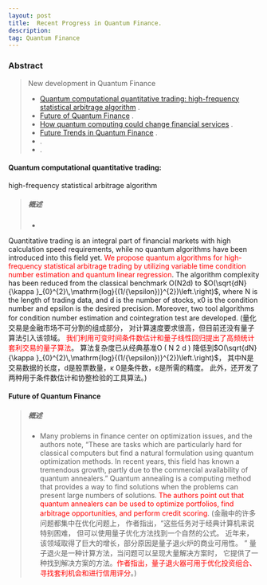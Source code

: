 ```yaml
---
layout: post 
title:  Recent Progress in Quantum Finance. 
description:    
tag: Quantum Finance
---
```


### Abstract
> New development in Quantum Finance  
> * [Quantum computational quantitative trading: 
high-frequency statistical arbitrage 
algorithm](https://iopscience.iop.org/article/10.1088/1367-2630/ac7f26/meta) .  
> * [Future of Quantum Finance](https://sfmagazine.com/post-entry/january-2022-the-future-of-quantum-in-finance/) .
> * [How quantum computing could change financial services](https://www.mckinsey.com/industries/financial-services/our-insights/how-quantum-computing-could-change-financial-services) .
> * [Future Trends in Quantum Finance](https://www.researchgate.net/publication/337306005_Future_Trends_in_Quantum_Finance) . 
> * []() .
> * []() .

#### Quantum computational quantitative trading: 
high-frequency statistical arbitrage 
algorithm
> ##### 概述 
> * 
Quantitative trading is an integral part of financial markets 
with high calculation speed requirements, while no quantum algorithms 
have been introduced into this field yet. <font color=red>
We propose quantum algorithms for high-frequency statistical arbitrage trading 
by utilizing variable time condition number estimation and 
quantum linear regression</font>. 
The algorithm complexity has been reduced from the 
classical benchmark O(N2d) to $O(\sqrt{dN}{\kappa }_{0}^{2}\,\mathrm{log}{(1/{\epsilon})}^{2})\left.\right)$, 
where N is the length of trading data, and 
d is the number of stocks, κ0 is the condition number and epsilon is the 
desired precision. Moreover, two tool algorithms for condition number estimation 
and cointegration test are developed.
(量化交易是金融市场不可分割的组成部分，
对计算速度要求很高，但目前还没有量子算法引入该领域。<font color=red>
我们利用可变时间条件数估计和量子线性回归提出了高频统计套利交易的量子算法</font>。
算法复杂度已从经典基准O ( N 2 d ) 降低到$O(\sqrt{dN}{\kappa }_{0}^{2}\,\mathrm{log}{(1/{\epsilon})}^{2})\left.\right)$，
其中N是交易数据的长度，d是股票数量，κ 0是条件数，ε是所需的精度。
此外，还开发了两种用于条件数估计和协整检验的工具算法。) 

#### Future of Quantum Finance
>##### 概述
> * Many problems in finance center on optimization issues, 
and the authors note, “These are tasks which are particularly 
hard for classical computers but find a natural formulation 
using quantum optimization methods. In recent years, 
this field has known a tremendous growth, partly due to the 
commercial availability of quantum annealers.” Quantum annealing is a 
computing method that provides a way to find solutions 
when the problems can present large numbers of solutions. <font color=red>
The authors point out that quantum annealers can be used to 
optimize portfolios, find arbitrage opportunities, and perform credit scoring</font>.
(金融中的许多问题都集中在优化问题上，
作者指出，“这些任务对于经典计算机来说特别困难，
但可以使用量子优化方法找到一个自然的公式。
近年来，该领域取得了巨大的增长，部分原因是量子退火炉的商业可用性。
” 量子退火是一种计算方法，当问题可以呈现大量解决方案时，
它提供了一种找到解决方案的方法。<font color=red>作者指出，量子退火器可用于优化投资组合、
寻找套利机会和进行信用评分</font>。)
>